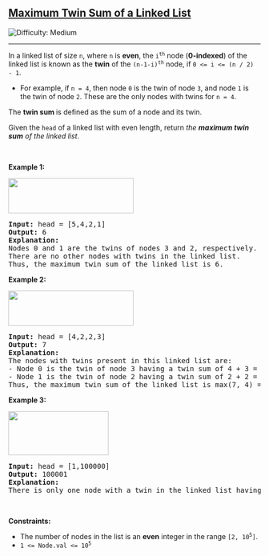 <h2><a href="https://leetcode.com/problems/maximum-twin-sum-of-a-linked-list">Maximum Twin Sum of a Linked List</a></h2> <img src='https://img.shields.io/badge/Difficulty-Medium-orange' alt='Difficulty: Medium' /><hr><p>In a linked list of size <code>n</code>, where <code>n</code> is <strong>even</strong>, the <code>i<sup>th</sup></code> node (<strong>0-indexed</strong>) of the linked list is known as the <strong>twin</strong> of the <code>(n-1-i)<sup>th</sup></code> node, if <code>0 &lt;= i &lt;= (n / 2) - 1</code>.</p>

<ul>
	<li>For example, if <code>n = 4</code>, then node <code>0</code> is the twin of node <code>3</code>, and node <code>1</code> is the twin of node <code>2</code>. These are the only nodes with twins for <code>n = 4</code>.</li>
</ul>

<p>The <strong>twin sum </strong>is defined as the sum of a node and its twin.</p>

<p>Given the <code>head</code> of a linked list with even length, return <em>the <strong>maximum twin sum</strong> of the linked list</em>.</p>

<p>&nbsp;</p>
<p><strong class="example">Example 1:</strong></p>
<img alt="" src="https://assets.leetcode.com/uploads/2021/12/03/eg1drawio.png" style="width: 250px; height: 70px;" />
<pre>
<strong>Input:</strong> head = [5,4,2,1]
<strong>Output:</strong> 6
<strong>Explanation:</strong>
Nodes 0 and 1 are the twins of nodes 3 and 2, respectively. All have twin sum = 6.
There are no other nodes with twins in the linked list.
Thus, the maximum twin sum of the linked list is 6. 
</pre>

<p><strong class="example">Example 2:</strong></p>
<img alt="" src="https://assets.leetcode.com/uploads/2021/12/03/eg2drawio.png" style="width: 250px; height: 70px;" />
<pre>
<strong>Input:</strong> head = [4,2,2,3]
<strong>Output:</strong> 7
<strong>Explanation:</strong>
The nodes with twins present in this linked list are:
- Node 0 is the twin of node 3 having a twin sum of 4 + 3 = 7.
- Node 1 is the twin of node 2 having a twin sum of 2 + 2 = 4.
Thus, the maximum twin sum of the linked list is max(7, 4) = 7. 
</pre>

<p><strong class="example">Example 3:</strong></p>
<img alt="" src="https://assets.leetcode.com/uploads/2021/12/03/eg3drawio.png" style="width: 200px; height: 88px;" />
<pre>
<strong>Input:</strong> head = [1,100000]
<strong>Output:</strong> 100001
<strong>Explanation:</strong>
There is only one node with a twin in the linked list having twin sum of 1 + 100000 = 100001.
</pre>

<p>&nbsp;</p>
<p><strong>Constraints:</strong></p>

<ul>
	<li>The number of nodes in the list is an <strong>even</strong> integer in the range <code>[2, 10<sup>5</sup>]</code>.</li>
	<li><code>1 &lt;= Node.val &lt;= 10<sup>5</sup></code></li>
</ul>
